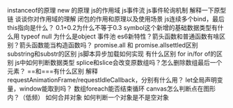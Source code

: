 instanceof的原理
new 的原理
js的作用域
js事件流
js事件轮询机制
解释一下原型链
谈谈你对作用域的理解
闭包的作用和原理以及使用场景
js连续多个bind，最后this指向是什么？
0.1+0.2为什么不等于0.3
symbol这个新增的基础数据类型有什么用
typeof null 为什么是object
事件池
es6新特性？箭头函数和普通函数有啥区别？箭头函数能当构造函数吗？
promise.all 和 promise.allsettled区别
substring和substr的区别
js脚本异步加载如何实现 有什么区别
for in/for of的区别
js中如何判断数据类型
splice和slice会改变原数组吗？怎么删除数组最后一个元素？
==和===有什么区别
解释 requestAnimationFrame/requestIdleCallback，分别有什么用？
let全局声明变量，window能取到吗？
数组foreach能否结束循环
canvas怎么判断点在图形内？（低频）
如何合并对象
如何判断一个对象是不是空对象